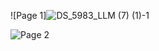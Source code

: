 


![Page 1]![DS_5983_LLM (7) (1)-1](https://github.com/DhruvMiyani/Dialogue-Summarization-Hugging-Face-Transformers/assets/54111873/e816d846-0093-4e2d-87bb-714ace7f6c4a)

![Page 2](/path/to/image2.png)
